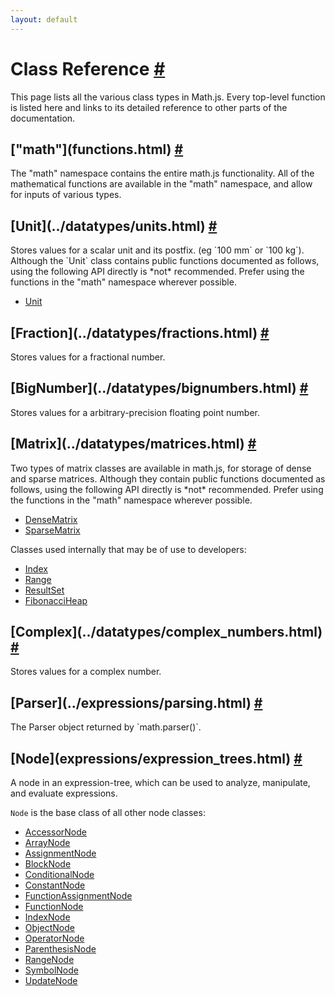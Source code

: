 ```yaml
---
layout: default
---
```



<h1 id="class-reference">Class Reference <a href="#class-reference" title="Permalink">#</a></h1>

This page lists all the various class types in Math.js. Every top-level function is listed here and links to its detailed reference to other parts of the documentation.

<h2 id="mathfunctionshtml">["math"](functions.html) <a href="#mathfunctionshtml" title="Permalink">#</a></h2>

The "math" namespace contains the entire math.js functionality. All of the mathematical functions are available in the "math" namespace, and allow for inputs of various types.

<h2 id="unitdatatypesunitshtml">[Unit](../datatypes/units.html) <a href="#unitdatatypesunitshtml" title="Permalink">#</a></h2>
Stores values for a scalar unit and its postfix. (eg `100 mm` or `100 kg`). Although the `Unit` class contains public functions documented as follows, using the following API directly is *not* recommended. Prefer using the functions in the "math" namespace wherever possible.

- [Unit](classes/unit.html)

<h2 id="fractiondatatypesfractionshtml">[Fraction](../datatypes/fractions.html) <a href="#fractiondatatypesfractionshtml" title="Permalink">#</a></h2>
Stores values for a fractional number.

<h2 id="bignumberdatatypesbignumbershtml">[BigNumber](../datatypes/bignumbers.html) <a href="#bignumberdatatypesbignumbershtml" title="Permalink">#</a></h2>
Stores values for a arbitrary-precision floating point number.

<h2 id="matrixdatatypesmatriceshtml">[Matrix](../datatypes/matrices.html) <a href="#matrixdatatypesmatriceshtml" title="Permalink">#</a></h2>
Two types of matrix classes are available in math.js, for storage of dense and sparse matrices. Although they contain public functions documented as follows, using the following API directly is *not* recommended. Prefer using the functions in the "math" namespace wherever possible.

- [DenseMatrix](classes/densematrix.html)
- [SparseMatrix](classes/sparsematrix.html)

Classes used internally that may be of use to developers:

- [Index](classes/matrixindex.html)
- [Range](classes/matrixrange.html)
- [ResultSet](classes/matrixrange.html)
- [FibonacciHeap](classes/fibonacciheap.html)

<h2 id="complexdatatypescomplex_numbershtml">[Complex](../datatypes/complex_numbers.html) <a href="#complexdatatypescomplex_numbershtml" title="Permalink">#</a></h2>
Stores values for a complex number.

<h2 id="parserexpressionsparsinghtml">[Parser](../expressions/parsing.html) <a href="#parserexpressionsparsinghtml" title="Permalink">#</a></h2>
The Parser object returned by `math.parser()`.

<h2 id="nodeexpressionsexpression_treeshtml">[Node](expressions/expression_trees.html) <a href="#nodeexpressionsexpression_treeshtml" title="Permalink">#</a></h2>
A node in an expression-tree, which can be used to analyze, manipulate, and evaluate expressions.

`Node` is the base class of all other node classes:

- [AccessorNode](../expressions/expression_trees.md#accessornode)
- [ArrayNode](../expressions/expression_trees.md#arraynode)
- [AssignmentNode](../expressions/expression_trees.md#assignmentnode)
- [BlockNode](../expressions/expression_trees.md#blocknode)
- [ConditionalNode](../expressions/expression_trees.md#conditionalnode)
- [ConstantNode](../expressions/expression_trees.md#constantnode)
- [FunctionAssignmentNode](../expressions/expression_trees.md#functionassignmentnode)
- [FunctionNode](../expressions/expression_trees.md#functionnode)
- [IndexNode](../expressions/expression_trees.md#indexnode)
- [ObjectNode](../expressions/expression_trees.md#objectnode)
- [OperatorNode](../expressions/expression_trees.md#operatornode)
- [ParenthesisNode](../expressions/expression_trees.md#parenthesisnode)
- [RangeNode](../expressions/expression_trees.md#rangenode)
- [SymbolNode](../expressions/expression_trees.md#symbolnode)
- [UpdateNode](../expressions/expression_trees.md#updatenode)
